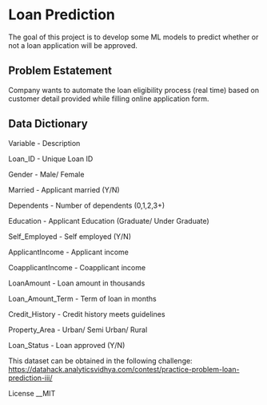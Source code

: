 # Loan Prediction

The goal of this project is to develop some ML models to predict whether or not a loan application will be approved.

## Problem Estatement 

Company wants to automate the loan eligibility process (real time) based on customer detail provided while filling online application form.

## Data Dictionary


Variable      -          Description

Loan_ID       -          Unique Loan ID

Gender        -          Male/ Female

Married       -          Applicant married (Y/N)

Dependents    -          Number of dependents (0,1,2,3+)

Education     -          Applicant Education (Graduate/ Under Graduate)

Self_Employed -          Self employed (Y/N)

ApplicantIncome -        Applicant income

CoapplicantIncome -      Coapplicant income

LoanAmount        -      Loan amount in thousands

Loan_Amount_Term  -      Term of loan in months

Credit_History    -      Credit history meets guidelines

Property_Area     -      Urban/ Semi Urban/ Rural

Loan_Status       -      Loan approved (Y/N)



This dataset can be obtained in the following challenge: https://datahack.analyticsvidhya.com/contest/practice-problem-loan-prediction-iii/ 

License __MIT

